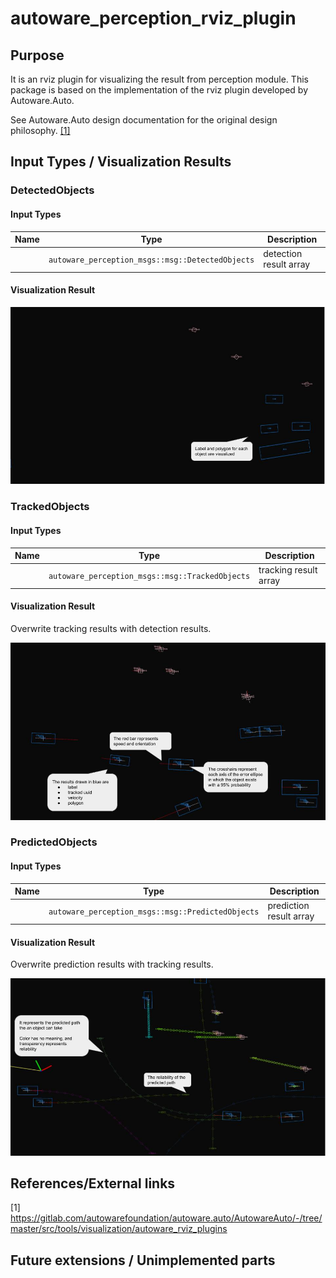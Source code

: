 # autoware_perception_rviz_plugin

## Purpose

It is an rviz plugin for visualizing the result from perception module. This package is based on the implementation of the rviz plugin developed by Autoware.Auto.

See Autoware.Auto design documentation for the original design philosophy. [[1]](https://gitlab.com/autowarefoundation/autoware.auto/AutowareAuto/-/blob/master/src/tools/visualization/autoware_rviz_plugins)

<!-- Write the purpose of this package and briefly describe the features.

Example:
  {package_name} is a package for planning trajectories that can avoid obstacles.
  This feature consists of two steps: obstacle filtering and optimizing trajectory.
-->

## Input Types / Visualization Results

### DetectedObjects

#### Input Types

| Name | Type                                             | Description            |
| ---- | ------------------------------------------------ | ---------------------- |
|      | `autoware_perception_msgs::msg::DetectedObjects` | detection result array |

#### Visualization Result

![detected-object-visualization-description](./images/detected-object-visualization-description.jpg)

### TrackedObjects

#### Input Types

| Name | Type                                            | Description           |
| ---- | ----------------------------------------------- | --------------------- |
|      | `autoware_perception_msgs::msg::TrackedObjects` | tracking result array |

#### Visualization Result

Overwrite tracking results with detection results.

![tracked-object-visualization-description](./images/tracked-object-visualization-description.jpg)

### PredictedObjects

#### Input Types

| Name | Type                                              | Description             |
| ---- | ------------------------------------------------- | ----------------------- |
|      | `autoware_perception_msgs::msg::PredictedObjects` | prediction result array |

#### Visualization Result

Overwrite prediction results with tracking results.

![predicted-object-visualization-description](./images/predicted-object-visualization-description.jpg)

## References/External links

[1] <https://gitlab.com/autowarefoundation/autoware.auto/AutowareAuto/-/tree/master/src/tools/visualization/autoware_rviz_plugins>

## Future extensions / Unimplemented parts
